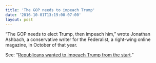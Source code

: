```yaml
---
title: 'The GOP needs to impeach Trump'
date: '2016-10-01T13:19:00-07:00'
layout: post
---
```


“The GOP needs to elect Trump, then impeach him,” wrote Jonathan Ashbach, a conservative writer for the Federalist, a right-wing online magazine, in October of that year.

See: “[Republicans wanted to impeach Trump from the start](/2020/01/23/republicans-wanted-to-impeach-trump-from-the-start.html).”